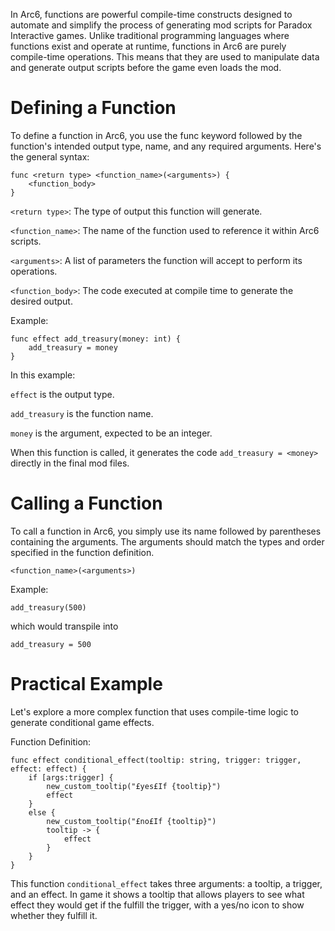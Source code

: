 In Arc6, functions are powerful compile-time constructs designed to automate and simplify the process of generating mod scripts for Paradox Interactive games. Unlike traditional programming languages where functions exist and operate at runtime, functions in Arc6 are purely compile-time operations. This means that they are used to manipulate data and generate output scripts before the game even loads the mod.

# Defining a Function

To define a function in Arc6, you use the func keyword followed by the function's intended output type, name, and any required arguments. Here's the general syntax:
```
func <return type> <function_name>(<arguments>) {
	<function_body>
}
```

`<return type>`: The type of output this function will generate.

`<function_name>`: The name of the function used to reference it within Arc6 scripts.

`<arguments>`: A list of parameters the function will accept to perform its operations.

`<function_body>`: The code executed at compile time to generate the desired output.

Example:
```
func effect add_treasury(money: int) {
	add_treasury = money
}
```
In this example:

`effect` is the output type.

`add_treasury` is the function name.

`money` is the argument, expected to be an integer.

When this function is called, it generates the code `add_treasury = <money>` directly in the final mod files.

# Calling a Function

To call a function in Arc6, you simply use its name followed by parentheses containing the arguments. The arguments should match the types and order specified in the function definition.

```<function_name>(<arguments>)```

Example:

```
add_treasury(500)
```
which would transpile into
```
add_treasury = 500
```

# Practical Example

Let's explore a more complex function that uses compile-time logic to generate conditional game effects.

Function Definition:

```
func effect conditional_effect(tooltip: string, trigger: trigger, effect: effect) {
	if [args:trigger] {
		new_custom_tooltip("£yes£If {tooltip}")
		effect
	}
	else {
		new_custom_tooltip("£no£If {tooltip}")
		tooltip -> {
			effect
		}
	}
}
```

This function `conditional_effect` takes three arguments: a tooltip, a trigger, and an effect. In game it shows a tooltip that allows players to see what effect they would get if the fulfill the trigger, with a yes/no icon to show whether they fulfill it.
